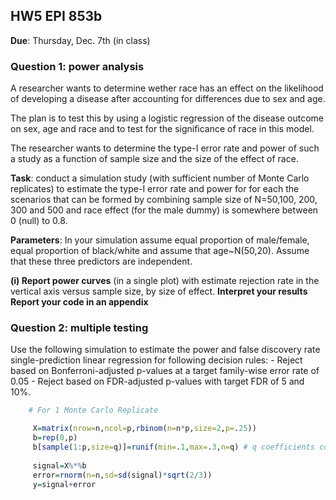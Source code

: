 ## HW5 EPI 853b

**Due**: Thursday, Dec. 7th (in class)


### Question 1: power analysis


A researcher wants to determine wether race has an effect on the likelihood of
developing a disease after accounting for differences due to sex and age.

The plan is to test this by using a logistic regression of the disease outcome on sex, age and race and
to test for the significance of race in this model.

The researcher wants to determine the type-I error rate and power of such a study as a function
of sample size and the size of the effect of race.


**Task**: conduct a simulation study (with sufficient number of Monte Carlo replicates) to estimate
the type-I error rate and power for  for each the scenarios that can be formed by
combining sample size of N=50,100, 200, 300 and 500 and race effect (for the male dummy) is somewhere
between 0 (null) to 0.8.


**Parameters**: In your simulation assume equal proportion of male/female, equal proportion of black/white
and assume that age~N(50,20). Assume that these three predictors are independent.

**(i) Report power curves** (in a single plot) with estimate rejection rate in the vertical axis versus sample size, by size of effect.
**Interpret your results**
**Report your code in an appendix**



### Question 2: multiple testing

Use the following simulation to estimate the power and false discovery rate single-prediction linear regression for
following decision rules:
	- Reject based on Bonferroni-adjusted p-values at a target family-wise error rate of 0.05
	- Reject based on FDR-adjusted p-values with target FDR of 5 and 10%.


```r
	# For 1 Monte Carlo Replicate

     X=matrix(nrow=n,ncol=p,rbinom(n=n*p,size=2,p=.25))
	 b=rep(0,p)
	 b[sample(1:p,size=q)]=runif(min=.1,max=.3,n=q) # q coefficients come from Ha, the rest from H0
		
	 signal=X%*%b
	 error=rnorm(n=n,sd=sd(signal)*sqrt(2/3))
	 y=signal+error

```
